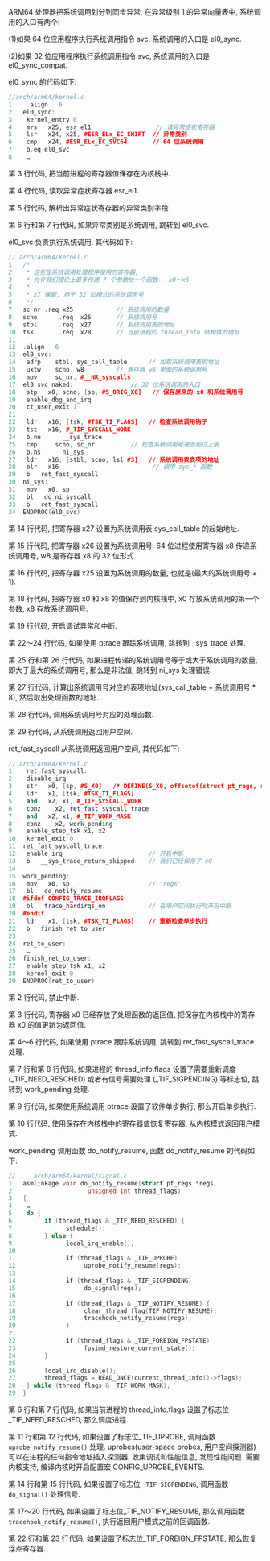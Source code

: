 

ARM64 处理器把系统调用划分到同步异常, 在异常级别 1 的异常向量表中, 系统调用的入口有两个:

(1)如果 64 位应用程序执行系统调用指令 svc, 系统调用的入口是 el0_sync.

(2)如果 32 位应用程序执行系统调用指令 svc, 系统调用的入口是 el0_sync_compat.

el0_sync 的代码如下:

```cpp
//arch/arm64/kernel.c
1    .align   6
2   el0_sync:
3    kernel_entry 0
4    mrs   x25, esr_el1                  // 读异常症状寄存器
5    lsr   x24, x25, #ESR_ELx_EC_SHIFT  // 异常类别
6    cmp   x24, #ESR_ELx_EC_SVC64       // 64 位系统调用
7    b.eq el0_svc
8    …
```

第 3 行代码, 把当前进程的寄存器值保存在内核栈中.

第 4 行代码, 读取异常症状寄存器 esr_el1.

第 5 行代码, 解析出异常症状寄存器的异常类别字段.

第 6 行和第 7 行代码, 如果异常类别是系统调用, 跳转到 el0_svc.

el0_svc 负责执行系统调用, 其代码如下:

```cpp
// arch/arm64/kernel.c
1   /*
2    * 这些是系统调用处理程序使用的寄存器,
3    * 允许我们理论上最多传递 7 个参数给一个函数 – x0～x6
4    *
5    * x7 保留, 用于 32 位模式的系统调用号
6    */
7   sc_nr .req x25            // 系统调用的数量
8   scno      .req  x26       // 系统调用号
9   stbl      .req  x27       // 系统调用表的地址
10  tsk       .req  x28       // 当前进程的 thread_info 结构体的地址
11
12  .align   6
13  el0_svc:
14   adrp    stbl, sys_call_table      // 加载系统调用表的地址
15   uxtw    scno, w8         // 寄存器 w8 里面的系统调用号
16   mov     sc_nr, #__NR_syscalls
17  el0_svc_naked:                // 32 位系统调用的入口
18   stp   x0, scno, [sp, #S_ORIG_X0]   // 保存原来的 x0 和系统调用号
19   enable_dbg_and_irq
20   ct_user_exit 1
21
22   ldr   x16, [tsk, #TSK_TI_FLAGS]   // 检查系统调用钩子
23   tst   x16, #_TIF_SYSCALL_WORK
24   b.ne      __sys_trace
25   cmp     scno, sc_nr          // 检查系统调用号是否超过上限
26   b.hs      ni_sys
27   ldr   x16, [stbl, scno, lsl #3]   // 系统调用表表项的地址
28   blr   x16                          // 调用 sys_* 函数
29   b   ret_fast_syscall
30  ni_sys:
31   mov   x0, sp
32   bl   do_ni_syscall
33   b   ret_fast_syscall
34  ENDPROC(el0_svc)
```

第 14 行代码, 把寄存器 x27 设置为系统调用表 sys_call_table 的起始地址.

第 15 行代码, 把寄存器 x26 设置为系统调用号. 64 位进程使用寄存器 x8 传递系统调用号, w8 是寄存器 x8 的 32 位形式.

第 16 行代码, 把寄存器 x25 设置为系统调用的数量, 也就是(最大的系统调用号 + 1)​.

第 18 行代码, 把寄存器 x0 和 x8 的值保存到内核栈中, x0 存放系统调用的第一个参数, x8 存放系统调用号.

第 19 行代码, 开启调试异常和中断.

第 22～24 行代码, 如果使用 ptrace 跟踪系统调用, 跳转到__sys_trace 处理.

第 25 行和第 26 行代码, 如果进程传递的系统调用号等于或大于系统调用的数量, 即大于最大的系统调用号, 那么是非法值, 跳转到 ni_sys 处理错误.

第 27 行代码, 计算出系统调用号对应的表项地址(sys_call_table + 系统调用号 * 8)​, 然后取出处理函数的地址.

第 28 行代码, 调用系统调用号对应的处理函数.

第 29 行代码, 从系统调用返回用户空间.

ret_fast_syscall 从系统调用返回用户空间, 其代码如下:

```cpp
// arch/arm64/kernel.c
1    ret_fast_syscall:
2    disable_irq
3    str   x0, [sp, #S_X0]   /* DEFINE(S_X0, offsetof(struct pt_regs, regs[0])); */
4    ldr   x1, [tsk, #TSK_TI_FLAGS]
5    and   x2, x1, #_TIF_SYSCALL_WORK
6    cbnz    x2, ret_fast_syscall_trace
7    and   x2, x1, #_TIF_WORK_MASK
8    cbnz    x2, work_pending
9    enable_step_tsk x1, x2
10   kernel_exit 0
11  ret_fast_syscall_trace:
12   enable_irq                        // 开启中断
13   b   __sys_trace_return_skipped    // 我们已经保存了 x0
14
15  work_pending:
16   mov   x0, sp                      // 'regs'
17   bl   do_notify_resume
18  #ifdef CONFIG_TRACE_IRQFLAGS
19   bl   trace_hardirqs_on            // 在用户空间执行时开启中断
20  #endif
21   ldr   x1, [tsk, #TSK_TI_FLAGS]    // 重新检查单步执行
22   b   finish_ret_to_user
23
24  ret_to_user:
25   …
26  finish_ret_to_user:
27   enable_step_tsk x1, x2
28   kernel_exit 0
29  ENDPROC(ret_to_user)
```

第 2 行代码, 禁止中断.

第 3 行代码, 寄存器 x0 已经存放了处理函数的返回值, 把保存在内核栈中的寄存器 x0 的值更新为返回值.

第 4～6 行代码, 如果使用 ptrace 跟踪系统调用, 跳转到 ret_fast_syscall_trace 处理.

第 7 行和第 8 行代码, 如果进程的 thread_info.flags 设置了需要重新调度 (_TIF_NEED_RESCHED) 或者有信号需要处理 (_TIF_SIGPENDING) 等标志位, 跳转到 work_pending 处理.

第 9 行代码, 如果使用系统调用 ptrace 设置了软件单步执行, 那么开启单步执行.

第 10 行代码, 使用保存在内核栈中的寄存器值恢复寄存器, 从内核模式返回用户模式.

work_pending 调用函数 do_notify_resume, 函数 do_notify_resume 的代码如下:

```cpp
//     arch/arm64/kernel/signal.c
1   asmlinkage void do_notify_resume(struct pt_regs *regs,
2                     unsigned int thread_flags)
3   {
4    …
5    do {
6         if (thread_flags & _TIF_NEED_RESCHED) {
7               schedule();
8         } else {
9               local_irq_enable();
10
11              if (thread_flags & _TIF_UPROBE)
12                   uprobe_notify_resume(regs);
13
14              if (thread_flags & _TIF_SIGPENDING)
15                   do_signal(regs);
16
17              if (thread_flags & _TIF_NOTIFY_RESUME) {
18                   clear_thread_flag(TIF_NOTIFY_RESUME);
19                   tracehook_notify_resume(regs);
20              }
21
22              if (thread_flags & _TIF_FOREIGN_FPSTATE)
23                   fpsimd_restore_current_state();
24        }
25
26        local_irq_disable();
27        thread_flags = READ_ONCE(current_thread_info()->flags);
28   } while (thread_flags & _TIF_WORK_MASK);
29  }
```

第 6 行和第 7 行代码, 如果当前进程的 thread_info.flags 设置了标志位_TIF_NEED_RESCHED, 那么调度进程.

第 11 行和第 12 行代码, 如果设置了标志位_TIF_UPROBE, 调用函数 `uprobe_notify_resume()` 处理. uprobes(user-space probes, 用户空间探测器)可以在进程的任何指令地址插入探测器, 收集调试和性能信息, 发现性能问题. 需要内核支持, 编译内核时开启配置宏 CONFIG_UPROBE_EVENTS.

第 14 行和第 15 行代码, 如果设置了标志位 `_TIF_SIGPENDING`, 调用函数 `do_signal()` 处理信号.

第 17～20 行代码, 如果设置了标志位_TIF_NOTIFY_RESUME, 那么调用函数 `tracehook_notify_resume()`, 执行返回用户模式之前的回调函数.

第 22 行和第 23 行代码, 如果设置了标志位_TIF_FOREIGN_FPSTATE, 那么恢复浮点寄存器.
